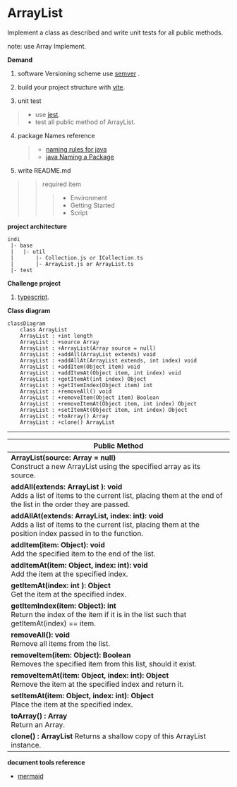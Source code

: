 # ArrayList

Implement a class as described and write unit tests for all public methods.

note: use Array Implement.

**Demand**
1. software Versioning scheme use  [semver](https://semver.org/) .
2. build your project structure with [vite](https://vitejs.dev/guide/#scaffolding-your-first-vite-project).

3. unit test
 > - use [jest](https://jestjs.io/).
 > - test all public method of ArrayList.

4. package Names reference 
    > - [naming rules for java](https://developpaper.com/naming-rules-for-java-packages/)
    > - [java Naming a Package](https://docs.oracle.com/javase/tutorial/java/package/namingpkgs.html)
5. write README.md

> > required item
> > > - Environment 
> > > - Getting Started
> > > - Script


 
**project architecture**
```text
indi
 |- base
 |   |- util
 |       |- Collection.js or ICollection.ts
 |       |- ArrayList.js or ArrayList.ts
 |- test
```

**Challenge project**
1. [typescript](https://www.typescriptlang.org/).


**Class diagram**
```mermaid
classDiagram
    class ArrayList
    ArrayList : +int length
    ArrayList : +source Array
    ArrayList : +ArrayList(Array source = null)
    ArrayList : +addAll(ArrayList extends) void
    ArrayList : +addAllAt(ArrayList extends, int index) void
    ArrayList : +addItem(Object item) void
    ArrayList : +addItemAt(Object item, int index) void
    ArrayList : +getItemAt(int index) Object
    ArrayList : +getItemIndex(Object item) int
    ArrayList : +removeAll() void
    ArrayList : +removeItem(Object item) Boolean
    ArrayList : +removeItemAt(Object item, int index) Object
    ArrayList : +setItemAt(Object item, int index) Object
    ArrayList : +toArray() Array
    ArrayList : +clone() ArrayList
```

- - -

| Public Method  |
| ------------- |
| **ArrayList(source: Array = null)** <br/> Construct a new ArrayList using the specified array as its source. |
| **addAll(extends: ArrayList ): void**  <br/> Adds a list of items to the current list, placing them at the end of the list in the order they are passed.|
| **addAllAt(extends: ArrayList, index: int): void**  <br/> Adds a list of items to the current list, placing them at the position index passed in to the function.|
| **addItem(item: Object): void**  <br/> Add the specified item to the end of the list.|
| **addItemAt(item: Object, index: int): void**  <br/> Add the item at the specified index.|
| **getItemAt(index: int ): Object**  <br/>Get the item at the specified index.|
| **getItemIndex(item: Object): int**  <br/> Return the index of the item if it is in the list such that getItemAt(index) == item.|
| **removeAll(): void**  <br/> Remove all items from the list.|
| **removeItem(item: Object): Boolean**  <br/> Removes the specified item from this list, should it exist.|
| **removeItemAt(item: Object, index: int): Object**  <br/> Remove the item at the specified index and return it.|
| **setItemAt(item: Object, index: int): Object**  <br/> Place the item at the specified index.|
| **toArray() : Array**  <br/> Return an Array.|
| **clone() : ArrayList**  Returns a shallow copy of this ArrayList instance.<br/>|



**document tools reference**

- [mermaid](https://mermaid-js.github.io/mermaid/#/classDiagram?id=configuration)
